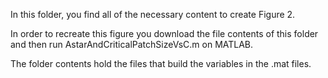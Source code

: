 In this folder, you find all of the necessary content to create Figure 2. 

In order to recreate this figure you download the file contents of this folder and then run AstarAndCriticalPatchSizeVsC.m on MATLAB. 

The folder contents hold the files that build the variables in the .mat files. 
